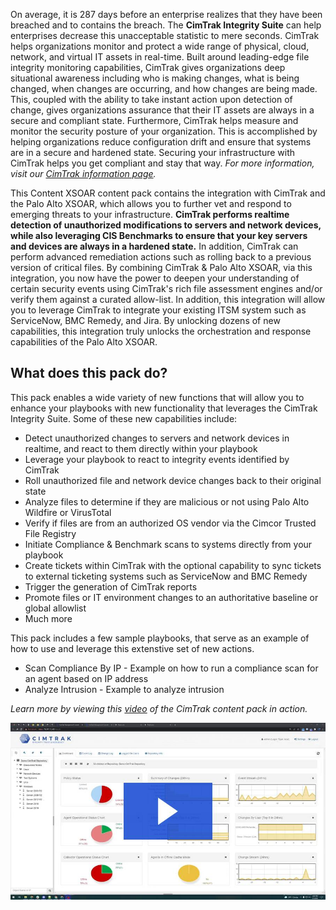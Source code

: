 On average, it is 287 days before an enterprise realizes that they have been breached and to contains the breach. The **CimTrak Integrity Suite** can help enterprises decrease this unacceptable statistic to mere seconds.   CimTrak helps organizations monitor and protect a wide range of physical, cloud, network, and virtual IT assets in real-time. Built around leading-edge file integrity monitoring capabilities, CimTrak gives organizations deep situational awareness including who is making changes, what is being changed, when changes are occurring, and how changes are being made. This, coupled with the ability to take instant action upon detection of change, gives organizations assurance that their IT assets are always in a secure and compliant state.  Furthermore, CimTrak helps measure and monitor the security posture of your organization.  This is accomplished by helping organizations reduce configuration drift and ensure that systems are in a secure and hardened state. Securing your infrastructure with CimTrak helps you get compliant and stay that way. *For more information, visit our [CimTrak information page](https://www.cimcor.com/cimtrak-integrity-suite).*

This Content XSOAR content pack contains the integration with CimTrak and the Palo Alto XSOAR, which allows you to further vet and respond to emerging threats to your infrastructure. **CimTrak performs realtime detection of unauthorized modifications to servers and network devices, while also leveraging CIS Benchmarks to ensure that your key servers and devices are always in a hardened state.** In addition, CimTrak can perform advanced remediation actions such as rolling back to a previous version of critical files. By combining CimTrak & Palo Alto XSOAR, via this integration, you now have the power to deepen your understanding of certain security events using CimTrak's rich file assessment engines and/or verify them against a curated allow-list. In addition, this integration will allow you to leverage CimTrak to integrate your existing ITSM system such as ServiceNow, BMC Remedy, and Jira. By unlocking dozens of new capabilities, this integration truly unlocks the orchestration and response capabilities of the Palo Alto XSOAR.

## What does this pack do?

This pack enables a wide variety of new functions that will allow you to enhance your playbooks with new functionality that leverages the CimTrak Integrity Suite.  Some of these new capabilities include:
  - Detect unauthorized changes to servers and network devices in realtime, and react to them directly within your playbook  
  - Leverage your playbook to react to integrity events identified by CimTrak
  - Roll unauthorized file and network device changes back to their original state
  - Analyze files to determine if they are malicious or not using Palo Alto Wildfire or VirusTotal
  - Verify if files are from an authorized OS vendor via the Cimcor Trusted File Registry
  - Initiate Compliance & Benchmark scans to systems directly from your playbook
  - Create tickets within CimTrak with the optional capability to sync tickets to external ticketing systems such as ServiceNow and BMC Remedy
  - Trigger the generation of CimTrak reports
  - Promote files or IT environment changes to an authoritative baseline or global allowlist
  - Much more

This pack includes a few sample playbooks, that serve as an example of how to use and leverage this extenstive set of new actions. 
  - Scan Compliance By IP	- Example on how to run a compliance scan for an agent based on IP address
  - Analyze Intrusion - Example to analyze intrusion

*Learn more by viewing this [video](https://cimcor.wistia.com/medias/qa9xv7d63j) of the CimTrak content pack in action.*

[![Integration of Cimcor CimTrak with Palo Alto XSOAR](readme_images/12a3644ca48cd7fc76dfa55f587aa677.jpg)](https://cimcor.wistia.com/medias/qa9xv7d63j "Integration of Cimcor CimTrak with Palo Alto XSOAR")
